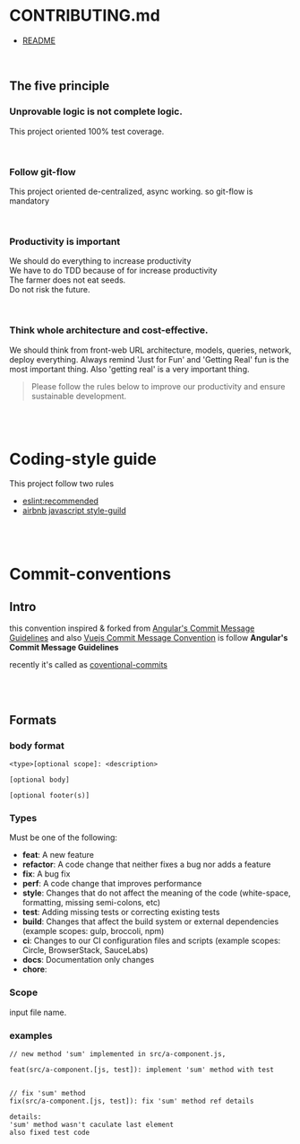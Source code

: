 # CONTRIBUTING.md 

* [README](../README.md)

<br>

## The five principle

### Unprovable logic is not complete logic.
This project oriented 100% test coverage.

<br>

### Follow git-flow
This project oriented de-centralized, async working.
so git-flow is mandatory

<br>

### Productivity is important
We should do everything to increase productivity  
We have to do TDD because of for increase productivity  
The farmer does not eat seeds.  
Do not risk the future.

<br>

### Think whole architecture and cost-effective.
We should think from front-web URL architecture, models, queries,
network, deploy everything.
Always remind 'Just for Fun' and 'Getting Real'
fun is the most important thing.
Also 'getting real' is a very important thing.

> Please follow the rules below to improve our productivity and ensure sustainable development.

<br>
<br>

# Coding-style guide

This project follow two rules
* [eslint:recommended](https://eslint.org/docs/rules/)
* [airbnb javascript style-guild](https://github.com/airbnb/javascript)

<br>
<br>

# Commit-conventions

## Intro

this convention inspired & forked from  [Angular's Commit Message Guidelines]([https://github.com/angular/angular/blob/master/CONTRIBUTING.md#-commit-message-guidelines](https://github.com/angular/angular/blob/master/CONTRIBUTING.md#-commit-message-guidelines)) and also [Vuejs Commit Message Convention]([https://github.com/vuejs/vue/blob/dev/.github/COMMIT_CONVENTION.md](https://github.com/vuejs/vue/blob/dev/.github/COMMIT_CONVENTION.md)) is follow **Angular's Commit Message Guidelines**

recently it's called as [coventional-commits](https://www.conventionalcommits.org/)

<br>
<br>

## Formats

### body format
```
<type>[optional scope]: <description>

[optional body]

[optional footer(s)]
```

### **Types**

Must be one of the following:

- **feat**: A new feature
- **refactor**: A code change that neither fixes a bug nor adds a feature
- **fix**: A bug fix
- **perf**: A code change that improves performance
- **style**: Changes that do not affect the meaning of the code (white-space, formatting, missing semi-colons, etc)
- **test**: Adding missing tests or correcting existing tests
- **build**: Changes that affect the build system or external dependencies (example scopes: gulp, broccoli, npm)
- **ci**: Changes to our CI configuration files and scripts (example scopes: Circle, BrowserStack, SauceLabs)
- **docs**: Documentation only changes
- **chore**: 

### Scope

input file name.

### examples

```
// new method 'sum' implemented in src/a-component.js,

feat(src/a-component.[js, test]): implement 'sum' method with test


// fix 'sum' method
fix(src/a-component.[js, test]): fix 'sum' method ref details

details:
'sum' method wasn't caculate last element
also fixed test code
```
